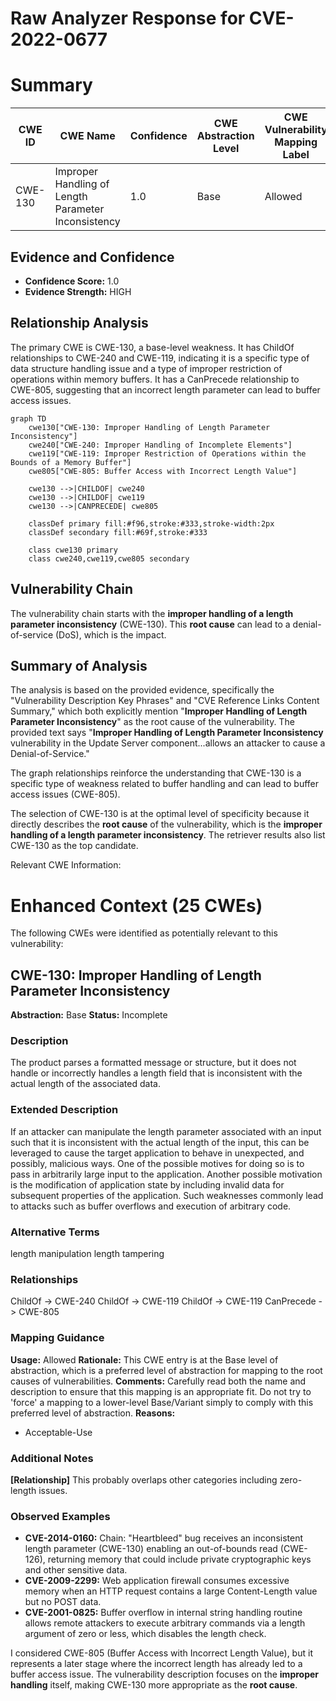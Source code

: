 # Raw Analyzer Response for CVE-2022-0677

# Summary
| CWE ID | CWE Name | Confidence | CWE Abstraction Level | CWE Vulnerability Mapping Label | CWE-Vulnerability Mapping Notes |
|---|---|---|---|---|---|
| CWE-130 | Improper Handling of Length Parameter Inconsistency | 1.0 | Base | Allowed | Primary CWE |

## Evidence and Confidence

*   **Confidence Score:** 1.0
*   **Evidence Strength:** HIGH

## Relationship Analysis
The primary CWE is CWE-130, a base-level weakness. It has ChildOf relationships to CWE-240 and CWE-119, indicating it is a specific type of data structure handling issue and a type of improper restriction of operations within memory buffers. It has a CanPrecede relationship to CWE-805, suggesting that an incorrect length parameter can lead to buffer access issues.

```mermaid
graph TD
    cwe130["CWE-130: Improper Handling of Length Parameter Inconsistency"]
    cwe240["CWE-240: Improper Handling of Incomplete Elements"]
    cwe119["CWE-119: Improper Restriction of Operations within the Bounds of a Memory Buffer"]
    cwe805["CWE-805: Buffer Access with Incorrect Length Value"]
    
    cwe130 -->|CHILDOF| cwe240
    cwe130 -->|CHILDOF| cwe119
    cwe130 -->|CANPRECEDE| cwe805

    classDef primary fill:#f96,stroke:#333,stroke-width:2px
    classDef secondary fill:#69f,stroke:#333
    
    class cwe130 primary
    class cwe240,cwe119,cwe805 secondary
```

## Vulnerability Chain
The vulnerability chain starts with the **improper handling of a length parameter inconsistency** (CWE-130). This **root cause** can lead to a denial-of-service (DoS), which is the impact.

## Summary of Analysis
The analysis is based on the provided evidence, specifically the "Vulnerability Description Key Phrases" and "CVE Reference Links Content Summary," which both explicitly mention "**Improper Handling of Length Parameter Inconsistency**" as the root cause of the vulnerability. The provided text says "**Improper Handling of Length Parameter Inconsistency** vulnerability in the Update Server component...allows an attacker to cause a Denial-of-Service."

The graph relationships reinforce the understanding that CWE-130 is a specific type of weakness related to buffer handling and can lead to buffer access issues (CWE-805).

The selection of CWE-130 is at the optimal level of specificity because it directly describes the **root cause** of the vulnerability, which is the **improper handling of a length parameter inconsistency**. The retriever results also list CWE-130 as the top candidate.

Relevant CWE Information:

# Enhanced Context (25 CWEs)
The following CWEs were identified as potentially relevant to this vulnerability:

## CWE-130: Improper Handling of Length Parameter Inconsistency
**Abstraction:** Base
**Status:** Incomplete

### Description
The product parses a formatted message or structure, but it does not handle or incorrectly handles a length field that is inconsistent with the actual length of the associated data.

### Extended Description
If an attacker can manipulate the length parameter associated with an input such that it is inconsistent with the actual length of the input, this can be leveraged to cause the target application to behave in unexpected, and possibly, malicious ways. One of the possible motives for doing so is to pass in arbitrarily large input to the application. Another possible motivation is the modification of application state by including invalid data for subsequent properties of the application. Such weaknesses commonly lead to attacks such as buffer overflows and execution of arbitrary code.

### Alternative Terms
length manipulation
length tampering

### Relationships
ChildOf -> CWE-240
ChildOf -> CWE-119
ChildOf -> CWE-119
CanPrecede -> CWE-805

### Mapping Guidance
**Usage:** Allowed
**Rationale:** This CWE entry is at the Base level of abstraction, which is a preferred level of abstraction for mapping to the root causes of vulnerabilities.
**Comments:** Carefully read both the name and description to ensure that this mapping is an appropriate fit. Do not try to 'force' a mapping to a lower-level Base/Variant simply to comply with this preferred level of abstraction.
**Reasons:**
- Acceptable-Use

### Additional Notes
**[Relationship]** This probably overlaps other categories including zero-length issues.

### Observed Examples
- **CVE-2014-0160:** Chain: "Heartbleed" bug receives an inconsistent length parameter (CWE-130) enabling an out-of-bounds read (CWE-126), returning memory that could include private cryptographic keys and other sensitive data.
- **CVE-2009-2299:** Web application firewall consumes excessive memory when an HTTP request contains a large Content-Length value but no POST data.
- **CVE-2001-0825:** Buffer overflow in internal string handling routine allows remote attackers to execute arbitrary commands via a length argument of zero or less, which disables the length check.

I considered CWE-805 (Buffer Access with Incorrect Length Value), but it represents a later stage where the incorrect length has already led to a buffer access issue. The vulnerability description focuses on the **improper handling** itself, making CWE-130 more appropriate as the **root cause**.